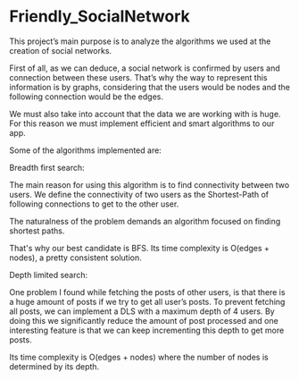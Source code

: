 # Friendly_SocialNetwork

This project’s main purpose is to analyze the algorithms we used at the creation of social networks. 

First of all, as we can deduce, a social network is confirmed by users and connection between these users. That’s why the way to represent this information is by graphs, considering that the users would be nodes and the following connection would be the edges.

We must also take into account that the data we are working with is huge. For this reason we must implement efficient and smart algorithms to our app.

Some of the algorithms implemented are:

Breadth first search:

The main reason for using this algorithm is to find connectivity between two users. We define the connectivity of two users as the Shortest-Path of following connections to get to the other user.

The naturalness of the problem demands an algorithm focused on finding shortest paths.

That's why our best candidate is BFS. Its time complexity is  O(edges + nodes), a pretty consistent solution. 

Depth limited search:

One problem I found while fetching the posts of other users, is that there is a huge amount of posts if we try to get all user’s posts. To prevent fetching all posts, we can implement a DLS with a maximum depth of 4 users. By doing this we significantly reduce the amount of post processed and one interesting feature is that we can keep incrementing this depth to get more posts.

Its time complexity is O(edges + nodes) where the number of nodes is determined by its depth.

